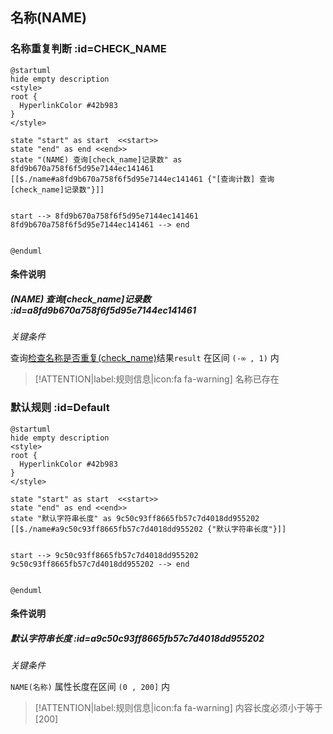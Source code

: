 ## 名称(NAME) <!-- {docsify-ignore-all} -->

   

### 名称重复判断 :id=CHECK_NAME

```plantuml
@startuml
hide empty description
<style>
root {
  HyperlinkColor #42b983
}
</style>

state "start" as start  <<start>>
state "end" as end <<end>>
state "(NAME) 查询[check_name]记录数" as 8fd9b670a758f6f5d95e7144ec141461 [[$./name#a8fd9b670a758f6f5d95e7144ec141461 {"[查询计数] 查询[check_name]记录数"}]]


start --> 8fd9b670a758f6f5d95e7144ec141461 
8fd9b670a758f6f5d95e7144ec141461 --> end 


@enduml
```

#### 条件说明

##### (NAME) 查询[check_name]记录数 :id=a8fd9b670a758f6f5d95e7144ec141461


*关键条件*


查询[检查名称是否重复(check_name)]()结果`result` 在区间 `(-∞ , 1)` 内

> [!ATTENTION|label:规则信息|icon:fa fa-warning]
> 名称已存在



### 默认规则 :id=Default

```plantuml
@startuml
hide empty description
<style>
root {
  HyperlinkColor #42b983
}
</style>

state "start" as start  <<start>>
state "end" as end <<end>>
state "默认字符串长度" as 9c50c93ff8665fb57c7d4018dd955202 [[$./name#a9c50c93ff8665fb57c7d4018dd955202 {"默认字符串长度"}]]


start --> 9c50c93ff8665fb57c7d4018dd955202 
9c50c93ff8665fb57c7d4018dd955202 --> end 


@enduml
```

#### 条件说明

##### 默认字符串长度 :id=a9c50c93ff8665fb57c7d4018dd955202


*关键条件*


`NAME(名称)` 属性长度在区间 `(0 , 200]` 内

> [!ATTENTION|label:规则信息|icon:fa fa-warning]
> 内容长度必须小于等于[200]








